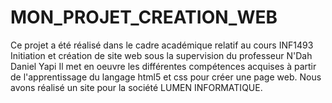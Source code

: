 # MON_PROJET_CREATION_WEB
Ce projet a été réalisé dans le cadre académique relatif au cours INF1493 Initiation et création de site web sous   la supervision du professeur N'Dah Daniel Yapi 
Il met en oeuvre les différentes compétences acquises à partir de l'apprentissage du langage html5 et css pour créer une page web. Nous avons réalisé un site pour la société LUMEN INFORMATIQUE.

